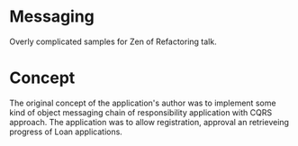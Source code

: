 Messaging
=========

Overly complicated samples for Zen of Refactoring talk.

# Concept
The original concept of the application's author was to implement some kind of object messaging chain of responsibility application with CQRS approach.
The application was to allow registration, approval an retrieveing progress of Loan applications.
